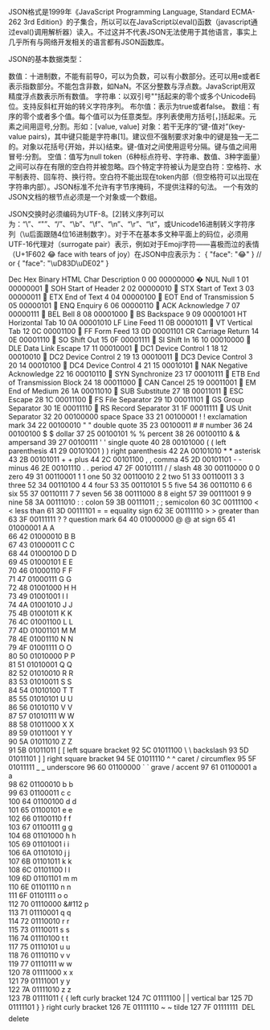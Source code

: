 JSON格式是1999年《JavaScript Programming Language, Standard ECMA-262 3rd Edition》的子集合，所以可以在JavaScript以eval()函数（javascript通过eval()调用解析器）读入。不过这并不代表JSON无法使用于其他语言，事实上几乎所有与网络开发相关的语言都有JSON函数库。

JSON的基本数据类型：

数值：十进制数，不能有前导0，可以为负数，可以有小数部分。还可以用e或者E表示指数部分。不能包含非数，如NaN。不区分整数与浮点数。JavaScript用双精度浮点数表示所有数值。
字符串：以双引号""括起来的零个或多个Unicode码位。支持反斜杠开始的转义字符序列。
布尔值：表示为true或者false。
数组：有序的零个或者多个值。每个值可以为任意类型。序列表使用方括号[，]括起来。元素之间用逗号,分割。形如：[value, value]
对象：若干无序的“键-值对”(key-value pairs)，其中键只能是字符串[1]。建议但不强制要求对象中的键是独一无二的。对象以花括号{开始，并以}结束。键-值对之间使用逗号分隔。键与值之间用冒号:分割。
空值：值写为null
token（6种标点符号、字符串、数值、3种字面量）之间可以存在有限的空白符并被忽略。四个特定字符被认为是空白符：空格符、水平制表符、回车符、换行符。空白符不能出现在token内部（但空格符可以出现在字符串内部）。JSON标准不允许有字节序掩码，不提供注释的句法。 一个有效的JSON文档的根节点必须是一个对象或一个数组。

JSON交换时必须编码为UTF-8。[2]转义序列可以为：“\\”、“\"”、“\/”、“\b”、“\f”、“\n”、“\r”、“\t”，或Unicode16进制转义字符序列（\u后面跟随4位16进制数字）。对于不在基本多文种平面上的码位，必须用UTF-16代理对（surrogate pair）表示，例如对于Emoji字符——喜极而泣的表情（U+1F602 😂 face with tears of joy）在JSON中应表示为：
{ "face": "😂" }
// or
{ "face": "\uD83D\uDE02" }


Dec	Hex	Binary  	HTML	Char	Description
0 	00	00000000	&#0;	NUL 	Null
1 	01	00000001	&#1;	SOH 	Start of Header
2 	02	00000010	&#2;	STX 	Start of Text
3 	03	00000011	&#3;	ETX 	End of Text
4 	04	00000100	&#4;	EOT 	End of Transmission
5 	05	00000101	&#5;	ENQ 	Enquiry
6 	06	00000110	&#6;	ACK 	Acknowledge
7 	07	00000111	&#7;	BEL 	Bell
8 	08	00001000	&#8;	BS  	Backspace
9 	09	00001001	&#9;	HT  	Horizontal Tab
10	0A	00001010	&#10;	LF  	Line Feed
11	0B	00001011	&#11;	VT  	Vertical Tab
12	0C	00001100	&#12;	FF  	Form Feed
13	0D	00001101	&#13;	CR  	Carriage Return
14	0E	00001110	&#14;	SO  	Shift Out
15	0F	00001111	&#15;	SI  	Shift In
16	10	00010000	&#16;	DLE 	Data Link Escape
17	11	00010001	&#17;	DC1 	Device Control 1
18	12	00010010	&#18;	DC2 	Device Control 2
19	13	00010011	&#19;	DC3 	Device Control 3
20	14	00010100	&#20;	DC4 	Device Control 4
21	15	00010101	&#21;	NAK 	Negative Acknowledge
22	16	00010110	&#22;	SYN 	Synchronize
23	17	00010111	&#23;	ETB 	End of Transmission Block
24	18	00011000	&#24;	CAN 	Cancel
25	19	00011001	&#25;	EM  	End of Medium
26	1A	00011010	&#26;	SUB 	Substitute
27	1B	00011011	&#27;	ESC 	Escape
28	1C	00011100	&#28;	FS  	File Separator
29	1D	00011101	&#29;	GS  	Group Separator
30	1E	00011110	&#30;	RS  	Record Separator
31	1F	00011111	&#31;	US  	Unit Separator
32	20	00100000	&#32;	space	Space
33	21	00100001	&#33;	!   	exclamation mark
34	22	00100010	&#34;	"   	double quote
35	23	00100011	&#35;	#   	number
36	24	00100100	&#36;	$   	dollar
37	25	00100101	&#37;	%   	percent
38	26	00100110	&#38;	&   	ampersand
39	27	00100111	&#39;	'   	single quote
40	28	00101000	&#40;	(   	left parenthesis
41	29	00101001	&#41;	)   	right parenthesis
42	2A	00101010	&#42;	*   	asterisk
43	2B	00101011	&#43;	+   	plus
44	2C	00101100	&#44;	,   	comma
45	2D	00101101	&#45;	-   	minus
46	2E	00101110	&#46;	.   	period
47	2F	00101111	&#47;	/   	slash
48	30	00110000	&#48;	0   	zero
49	31	00110001	&#49;	1   	one
50	32	00110010	&#50;	2   	two
51	33	00110011	&#51;	3   	three
52	34	00110100	&#52;	4   	four
53	35	00110101	&#53;	5   	five
54	36	00110110	&#54;	6   	six
55	37	00110111	&#55;	7   	seven
56	38	00111000	&#56;	8   	eight
57	39	00111001	&#57;	9   	nine
58	3A	00111010	&#58;	:   	colon
59	3B	00111011	&#59;	;   	semicolon
60	3C	00111100	&#60;	<   	less than
61	3D	00111101	&#61;	=   	equality sign
62	3E	00111110	&#62;	>   	greater than
63	3F	00111111	&#63;	?   	question mark
64	40	01000000	&#64;	@   	at sign
65	41	01000001	&#65;	A	 
66	42	01000010	&#66;	B	 
67	43	01000011	&#67;	C	 
68	44	01000100	&#68;	D	 
69	45	01000101	&#69;	E	 
70	46	01000110	&#70;	F	 
71	47	01000111	&#71;	G	 
72	48	01001000	&#72;	H	 
73	49	01001001	&#73;	I	 
74	4A	01001010	&#74;	J	 
75	4B	01001011	&#75;	K	 
76	4C	01001100	&#76;	L	 
77	4D	01001101	&#77;	M	 
78	4E	01001110	&#78;	N	 
79	4F	01001111	&#79;	O	 
80	50	01010000	&#80;	P	 
81	51	01010001	&#81;	Q	 
82	52	01010010	&#82;	R	 
83	53	01010011	&#83;	S	 
84	54	01010100	&#84;	T	 
85	55	01010101	&#85;	U	 
86	56	01010110	&#86;	V	 
87	57	01010111	&#87;	W	 
88	58	01011000	&#88;	X	 
89	59	01011001	&#89;	Y	 
90	5A	01011010	&#90;	Z	 
91	5B	01011011	&#91;	[   	left square bracket
92	5C	01011100	&#92;	\   	backslash
93	5D	01011101	&#93;	]   	right square bracket
94	5E	01011110	&#94;	^   	caret / circumflex
95	5F	01011111	&#95;	_   	underscore
96	60	01100000	&#96;	`   	grave / accent
97	61	01100001	&#97;	a	 
98	62	01100010	&#98;	b	 
99	63	01100011	&#99;	c	 
100	64	01100100	&#100;	d	 
101	65	01100101	&#101;	e	 
102	66	01100110	&#102;	f	 
103	67	01100111	&#103;	g	 
104	68	01101000	&#104;	h	 
105	69	01101001	&#105;	i	 
106	6A	01101010	&#106;	j	 
107	6B	01101011	&#107;	k	 
108	6C	01101100	&#108;	l	 
109	6D	01101101	&#109;	m	 
110	6E	01101110	&#110;	n	 
111	6F	01101111	&#111;	o	 
112	70	01110000	&#112	p	 
113	71	01110001	&#113;	q	 
114	72	01110010	&#114;	r	 
115	73	01110011	&#115;	s	 
116	74	01110100	&#116;	t	 
117	75	01110101	&#117;	u	 
118	76	01110110	&#118;	v	 
119	77	01110111	&#119;	w	 
120	78	01111000	&#120;	x	 
121	79	01111001	&#121;	y	 
122	7A	01111010	&#122;	z	 
123	7B	01111011	&#123;	{   	left curly bracket
124	7C	01111100	&#124;	|   	vertical bar
125	7D	01111101	&#125;	}   	right curly bracket
126	7E	01111110	&#126;	~   	tilde
127	7F	01111111	&#127;	DEL  	delete